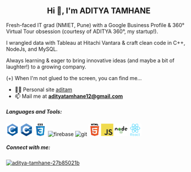<h2 align="center">Hi 👋, I'm ADITYA TAMHANE </h2>
<p align="left">Fresh-faced IT grad (NMIET, Pune) with a Google Business Profile & 360° Virtual Tour obsession (courtesy of ADITYA 360°, my startup!). 

  I wrangled data with Tableau at Hitachi Vantara & craft clean code in C++, NodeJs, and MySQL.
  
  Always learning & eager to bring innovative ideas (and maybe a bit of laughter!) to a growing company. 
  
  (+) When I'm not glued to the screen, you can find me...</p>


<img align="right" alt="" width="230" src="https://ameyacloud.in/wp-content/uploads/2022/04/Course-Overview.gif"></img>


- 👨‍💻 Personal site [aditam](https://aditya-tamhane.github.io/aditam/)
- 📫 Mail me at **adityatamhane12@gmail.com**

<h5 align="left">Languages and Tools:</h5>
<p align="left"> <img src="https://raw.githubusercontent.com/devicons/devicon/master/icons/c/c-original.svg" alt="c" width="34" height="34"/> <img src="https://raw.githubusercontent.com/devicons/devicon/master/icons/cplusplus/cplusplus-original.svg" alt="cplusplus" width="34" height="34"/>  <img src="https://raw.githubusercontent.com/devicons/devicon/master/icons/css3/css3-original-wordmark.svg" alt="css3" width="34" height="34"/>  <img src="https://www.vectorlogo.zone/logos/firebase/firebase-icon.svg" alt="firebase" width="34" height="34"/> <img src="https://www.vectorlogo.zone/logos/git-scm/git-scm-icon.svg" alt="git" width="34" height="34"/> <img src="https://raw.githubusercontent.com/devicons/devicon/master/icons/html5/html5-original-wordmark.svg" alt="html5" width="34" height="34"/><img src="https://raw.githubusercontent.com/devicons/devicon/master/icons/javascript/javascript-original.svg" alt="javascript" width="34" height="34"/> <img src="https://raw.githubusercontent.com/devicons/devicon/master/icons/nodejs/nodejs-original-wordmark.svg" alt="nodejs" width="34" height="34"/>  <img src="https://raw.githubusercontent.com/devicons/devicon/master/icons/react/react-original-wordmark.svg" alt="react" width="34" height="34"/> </p>

<h5 align="left">Connect with me:</h5>
<p align="left">
<a href="https://linkedin.com/in/aditya-tamhane-27b85021b" target="blank"><img align="center" src="https://raw.githubusercontent.com/rahuldkjain/github-profile-readme-generator/master/src/images/icons/Social/linked-in-alt.svg" alt="aditya-tamhane-27b85021b" height="30" width="30" /></a>
</p>
